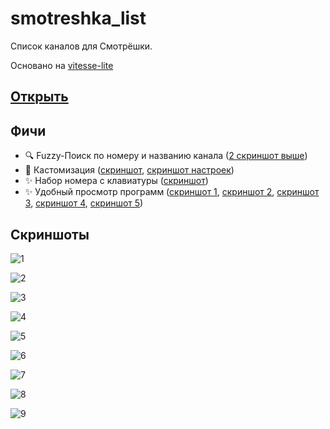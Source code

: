 # smotreshka_list

Список каналов для Смотрёшки.

Основано на [vitesse-lite](https://github.com/antfu/vitesse-lite)

## [Открыть](https://seryibaran.github.io/smotreshka_list)

## Фичи

- 🔍️ Fuzzy-Поиск по номеру и названию канала ([2 скриншот выше](./readme_assets/2.jpg))
- 🎨 Кастомизация ([скриншот](./readme_assets/2.jpg), [скриншот настроек](./readme_assets/4.png))
- ✨ Набор номера с клавиатуры ([скриншот](./readme_assets/3.jpg))
- ✨ Удобный просмотр программ ([скриншот 1](./readme_assets/5.jpg), [скриншот 2](./readme_assets/6.jpg), [скриншот 3](./readme_assets/7.jpg), [скриншот 4](./readme_assets/8.jpg), [скриншот 5](./readme_assets/9.jpg))

## Скриншоты

![1](./readme_assets/1.jpg)

![2](./readme_assets/2.jpg)

![3](./readme_assets/3.jpg)

![4](./readme_assets/4.png)

![5](./readme_assets/5.jpg)

![6](./readme_assets/6.jpg)

![7](./readme_assets/7.jpg)

![8](./readme_assets/8.jpg)

![9](./readme_assets/9.jpg)
